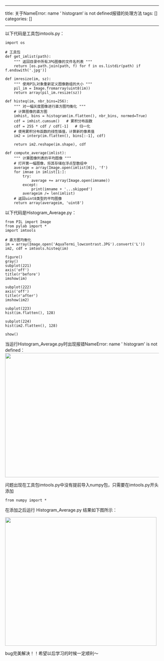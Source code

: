 
--- 
title:  关于NameError: name ‘ histogram‘ is not defined报错的处理方法 
tags: []
categories: [] 

---


以下代码是工具包imtools.py：

```
import os

# 工具包
def get_imlist(path):
    """ 返回目录中所有JPG图像的文件名列表 """
    return [os.path.join(path, f) for f in os.listdir(path) if f.endswith('.jpg')]

def imresize(im, sz):
    """ 使用PIL对象重新定义图像数组的大小 """
    pil_im = Image.fromarray(uint8(im))
    return array(pil_im.resize(sz))

def histeq(im, nbr_bins=256):
    """ 对一幅灰度图像进行直方图均衡化 """
    # 计算图像的直方图
    imhist, bins = histogram(im.flatten(), nbr_bins, normed=True)
    cdf = imhist.cumsum()   # 累积分布函数
    cdf = 255 * cdf / cdf[-1]   # 归一化
    # 使用累积分布函数的线性插值，计算新的像素值
    im2 = interp(im.flatten(), bins[:-1], cdf)

    return im2.reshape(im.shape), cdf

def compute_average(imlist):
    """ 计算图像列表的平均图像 """
    # 打开第一幅图像，将其存储在浮点型数组中
    average = array(Image.open(imlist[0]), 'f')
    for imnae in imlist[1:]:
        try:
            average += array(Image.open(imname))
        except:
            print(imname + '...skipped')
        averageim /= len(imlist)
    # 返回uint8类型的平均图像
    return array(averageim, 'uint8')
```

以下代码是Histogram_Average.py：

```
from PIL import Image
from pylab import *
import imtools

# 直方图均衡化
im = array(Image.open('AquaTermi_lowcontrast.JPG').convert('L'))
im2, cdf = imtools.histeq(im)

figure()
gray()
subplot(221)
axis('off')
title(r'before')
imshow(im)

subplot(222)
axis('off')
title(r'after')
imshow(im2)

subplot(223)
hist(im.flatten(), 128)

subplot(224)
hist(im2.flatten(), 128)

show()

```

当运行Histogram_Average.py时出现报错NameError: name ' histogram' is not defined：<img alt="" height="406" src="https://img-blog.csdnimg.cn/e0469f1d591842ac8b54d18dc11d0b95.png" width="1200">



问题出现在工具包imtools.py中没有提前导入numpy包，只需要在imtools.py开头添加

```
from numpy import *
```

在添加之后运行 Histogram_Average.py 结果如下图所示：

<img alt="" height="420" src="https://img-blog.csdnimg.cn/48f4ef58eaac41b6b970449b5711b1ca.png" width="496">



bug完美解决！！希望以后学习的时候一定顺利～
